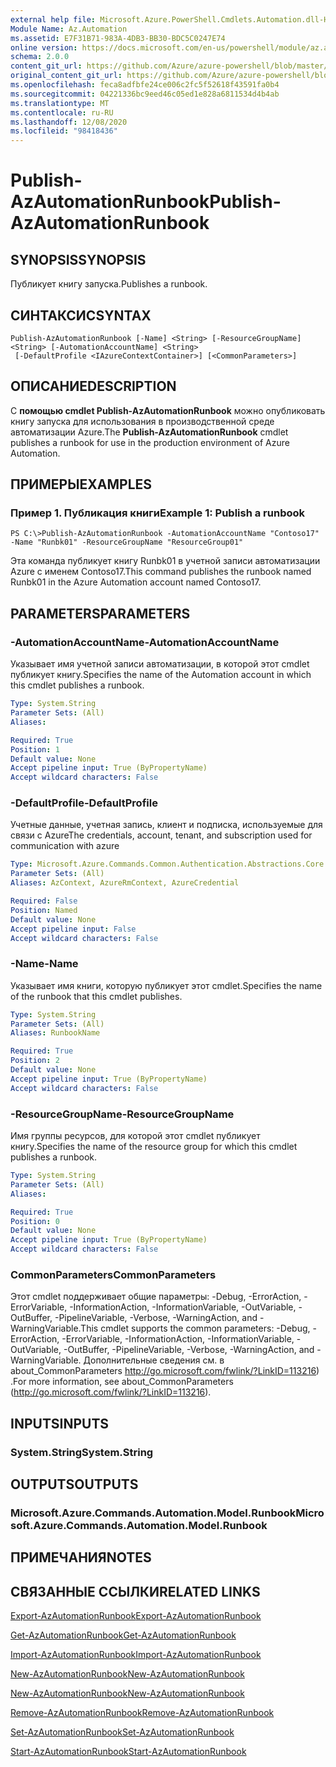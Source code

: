 ```yaml
---
external help file: Microsoft.Azure.PowerShell.Cmdlets.Automation.dll-Help.xml
Module Name: Az.Automation
ms.assetid: E7F31B71-983A-4DB3-BB30-BDC5C0247E74
online version: https://docs.microsoft.com/en-us/powershell/module/az.automation/publish-azautomationrunbook
schema: 2.0.0
content_git_url: https://github.com/Azure/azure-powershell/blob/master/src/Automation/Automation/help/Publish-AzAutomationRunbook.md
original_content_git_url: https://github.com/Azure/azure-powershell/blob/master/src/Automation/Automation/help/Publish-AzAutomationRunbook.md
ms.openlocfilehash: feca8adfbfe24ce006c2fc5f52618f43591fa0b4
ms.sourcegitcommit: 04221336bc9eed46c05ed1e828a6811534d4b4ab
ms.translationtype: MT
ms.contentlocale: ru-RU
ms.lasthandoff: 12/08/2020
ms.locfileid: "98418436"
---
```

# <span data-ttu-id="ef043-101">Publish-AzAutomationRunbook</span><span class="sxs-lookup"><span data-stu-id="ef043-101">Publish-AzAutomationRunbook</span></span>

## <span data-ttu-id="ef043-102">SYNOPSIS</span><span class="sxs-lookup"><span data-stu-id="ef043-102">SYNOPSIS</span></span>
<span data-ttu-id="ef043-103">Публикует книгу запуска.</span><span class="sxs-lookup"><span data-stu-id="ef043-103">Publishes a runbook.</span></span>

## <span data-ttu-id="ef043-104">СИНТАКСИС</span><span class="sxs-lookup"><span data-stu-id="ef043-104">SYNTAX</span></span>

```
Publish-AzAutomationRunbook [-Name] <String> [-ResourceGroupName] <String> [-AutomationAccountName] <String>
 [-DefaultProfile <IAzureContextContainer>] [<CommonParameters>]
```

## <span data-ttu-id="ef043-105">ОПИСАНИЕ</span><span class="sxs-lookup"><span data-stu-id="ef043-105">DESCRIPTION</span></span>
<span data-ttu-id="ef043-106">С **помощью cmdlet Publish-AzAutomationRunbook** можно опубликовать книгу запуска для использования в производственной среде автоматизации Azure.</span><span class="sxs-lookup"><span data-stu-id="ef043-106">The **Publish-AzAutomationRunbook** cmdlet publishes a runbook for use in the production environment of Azure Automation.</span></span>

## <span data-ttu-id="ef043-107">ПРИМЕРЫ</span><span class="sxs-lookup"><span data-stu-id="ef043-107">EXAMPLES</span></span>

### <span data-ttu-id="ef043-108">Пример 1. Публикация книги</span><span class="sxs-lookup"><span data-stu-id="ef043-108">Example 1: Publish a runbook</span></span>
```
PS C:\>Publish-AzAutomationRunbook -AutomationAccountName "Contoso17" -Name "Runbk01" -ResourceGroupName "ResourceGroup01"
```

<span data-ttu-id="ef043-109">Эта команда публикует книгу Runbk01 в учетной записи автоматизации Azure с именем Contoso17.</span><span class="sxs-lookup"><span data-stu-id="ef043-109">This command publishes the runbook named Runbk01 in the Azure Automation account named Contoso17.</span></span>

## <span data-ttu-id="ef043-110">PARAMETERS</span><span class="sxs-lookup"><span data-stu-id="ef043-110">PARAMETERS</span></span>

### <span data-ttu-id="ef043-111">-AutomationAccountName</span><span class="sxs-lookup"><span data-stu-id="ef043-111">-AutomationAccountName</span></span>
<span data-ttu-id="ef043-112">Указывает имя учетной записи автоматизации, в которой этот cmdlet публикует книгу.</span><span class="sxs-lookup"><span data-stu-id="ef043-112">Specifies the name of the Automation account in which this cmdlet publishes a runbook.</span></span>

```yaml
Type: System.String
Parameter Sets: (All)
Aliases:

Required: True
Position: 1
Default value: None
Accept pipeline input: True (ByPropertyName)
Accept wildcard characters: False
```

### <span data-ttu-id="ef043-113">-DefaultProfile</span><span class="sxs-lookup"><span data-stu-id="ef043-113">-DefaultProfile</span></span>
<span data-ttu-id="ef043-114">Учетные данные, учетная запись, клиент и подписка, используемые для связи с Azure</span><span class="sxs-lookup"><span data-stu-id="ef043-114">The credentials, account, tenant, and subscription used for communication with azure</span></span>

```yaml
Type: Microsoft.Azure.Commands.Common.Authentication.Abstractions.Core.IAzureContextContainer
Parameter Sets: (All)
Aliases: AzContext, AzureRmContext, AzureCredential

Required: False
Position: Named
Default value: None
Accept pipeline input: False
Accept wildcard characters: False
```

### <span data-ttu-id="ef043-115">-Name</span><span class="sxs-lookup"><span data-stu-id="ef043-115">-Name</span></span>
<span data-ttu-id="ef043-116">Указывает имя книги, которую публикует этот cmdlet.</span><span class="sxs-lookup"><span data-stu-id="ef043-116">Specifies the name of the runbook that this cmdlet publishes.</span></span>

```yaml
Type: System.String
Parameter Sets: (All)
Aliases: RunbookName

Required: True
Position: 2
Default value: None
Accept pipeline input: True (ByPropertyName)
Accept wildcard characters: False
```

### <span data-ttu-id="ef043-117">-ResourceGroupName</span><span class="sxs-lookup"><span data-stu-id="ef043-117">-ResourceGroupName</span></span>
<span data-ttu-id="ef043-118">Имя группы ресурсов, для которой этот cmdlet публикует книгу.</span><span class="sxs-lookup"><span data-stu-id="ef043-118">Specifies the name of the resource group for which this cmdlet publishes a runbook.</span></span>

```yaml
Type: System.String
Parameter Sets: (All)
Aliases:

Required: True
Position: 0
Default value: None
Accept pipeline input: True (ByPropertyName)
Accept wildcard characters: False
```

### <span data-ttu-id="ef043-119">CommonParameters</span><span class="sxs-lookup"><span data-stu-id="ef043-119">CommonParameters</span></span>
<span data-ttu-id="ef043-120">Этот cmdlet поддерживает общие параметры: -Debug, -ErrorAction, -ErrorVariable, -InformationAction, -InformationVariable, -OutVariable, -OutBuffer, -PipelineVariable, -Verbose, -WarningAction, and -WarningVariable.</span><span class="sxs-lookup"><span data-stu-id="ef043-120">This cmdlet supports the common parameters: -Debug, -ErrorAction, -ErrorVariable, -InformationAction, -InformationVariable, -OutVariable, -OutBuffer, -PipelineVariable, -Verbose, -WarningAction, and -WarningVariable.</span></span> <span data-ttu-id="ef043-121">Дополнительные сведения см. в about_CommonParameters http://go.microsoft.com/fwlink/?LinkID=113216) .</span><span class="sxs-lookup"><span data-stu-id="ef043-121">For more information, see about_CommonParameters (http://go.microsoft.com/fwlink/?LinkID=113216).</span></span>

## <span data-ttu-id="ef043-122">INPUTS</span><span class="sxs-lookup"><span data-stu-id="ef043-122">INPUTS</span></span>

### <span data-ttu-id="ef043-123">System.String</span><span class="sxs-lookup"><span data-stu-id="ef043-123">System.String</span></span>

## <span data-ttu-id="ef043-124">OUTPUTS</span><span class="sxs-lookup"><span data-stu-id="ef043-124">OUTPUTS</span></span>

### <span data-ttu-id="ef043-125">Microsoft.Azure.Commands.Automation.Model.Runbook</span><span class="sxs-lookup"><span data-stu-id="ef043-125">Microsoft.Azure.Commands.Automation.Model.Runbook</span></span>

## <span data-ttu-id="ef043-126">ПРИМЕЧАНИЯ</span><span class="sxs-lookup"><span data-stu-id="ef043-126">NOTES</span></span>

## <span data-ttu-id="ef043-127">СВЯЗАННЫЕ ССЫЛКИ</span><span class="sxs-lookup"><span data-stu-id="ef043-127">RELATED LINKS</span></span>

[<span data-ttu-id="ef043-128">Export-AzAutomationRunbook</span><span class="sxs-lookup"><span data-stu-id="ef043-128">Export-AzAutomationRunbook</span></span>](./Export-AzAutomationRunbook.md)

[<span data-ttu-id="ef043-129">Get-AzAutomationRunbook</span><span class="sxs-lookup"><span data-stu-id="ef043-129">Get-AzAutomationRunbook</span></span>](./Get-AzAutomationRunbook.md)

[<span data-ttu-id="ef043-130">Import-AzAutomationRunbook</span><span class="sxs-lookup"><span data-stu-id="ef043-130">Import-AzAutomationRunbook</span></span>](./Import-AzAutomationRunbook.md)

[<span data-ttu-id="ef043-131">New-AzAutomationRunbook</span><span class="sxs-lookup"><span data-stu-id="ef043-131">New-AzAutomationRunbook</span></span>](./New-AzAutomationRunbook.md)

[<span data-ttu-id="ef043-132">New-AzAutomationRunbook</span><span class="sxs-lookup"><span data-stu-id="ef043-132">New-AzAutomationRunbook</span></span>](./New-AzAutomationRunbook.md)

[<span data-ttu-id="ef043-133">Remove-AzAutomationRunbook</span><span class="sxs-lookup"><span data-stu-id="ef043-133">Remove-AzAutomationRunbook</span></span>](./Remove-AzAutomationRunbook.md)

[<span data-ttu-id="ef043-134">Set-AzAutomationRunbook</span><span class="sxs-lookup"><span data-stu-id="ef043-134">Set-AzAutomationRunbook</span></span>](./Set-AzAutomationRunbook.md)

[<span data-ttu-id="ef043-135">Start-AzAutomationRunbook</span><span class="sxs-lookup"><span data-stu-id="ef043-135">Start-AzAutomationRunbook</span></span>](./Start-AzAutomationRunbook.md)


